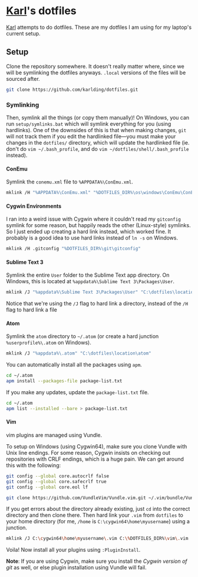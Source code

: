 # [Karl](https://justkding.me)'s dotfiles
[Karl](https://justkding.me) attempts to do dotfiles. These are my dotfiles I am using for my laptop's current setup.

## Setup
Clone the repository somewhere. It doesn't really matter where, since we will be symlinking the dotfiles anyways. ``.local`` versions of the files will be sourced after.

```bash
git clone https://github.com/karlding/dotfiles.git
```

### Symlinking
Then, symlink all the things (or copy them manually)! On Windows, you can run ``setup/symlinks.bat`` which will symlink everything for you (using hardlinks). One of the downsides of this is that when making changes, ``git`` will not track them if you edit the hardlinked file&mdash;you must make your changes in the ``dotfiles/`` directory, which will update the hardlinked file (ie. don't do ``vim ~/.bash_profile``, and do ``vim ~/dotfiles/shell/.bash_profile`` instead).

#### ConEmu
Symlink the ``conemu.xml`` file to ``%APPDATA%\ConEmu.xml``.

```bash
mklink /H "%APPDATA%\ConEmu.xml" "%DOTFILES_DIR%\os\windows\ConEmu\ConEmu.xml"
```

#### Cygwin Environments
I ran into a weird issue with Cygwin where it couldn't read my ``gitconfig`` symlink for some reason, but happily reads the other (Linux-style) symlinks. So I just ended up creating a hard link instead, which worked fine. It probably is a good idea to use hard links instead of ``ln -s`` on Windows.

```bash
mklink /H .gitconfig "%DOTFILES_DIR%\git\gitconfig"
```

#### Sublime Text 3
Symlink the entire ``User`` folder to the Sublime Text app directory. On Windows, this is located at ``%appdata%\Sublime Text 3\Packages\User``.

```bash
mklink /J "%appdata%\Sublime Text 3\Packages\User" "C:\dotfiles\location\subl\User"
```

Notice that we're using the ``/J`` flag to hard link a directory, instead of the ``/H`` flag to hard link a file

#### Atom
Symlink the ``atom`` directory to ``~/.atom`` (or create a hard junction ``%userprofile%\.atom`` on Windows).

```bash
mklink /J "%appdata%\.atom" "C:\dotfiles\location\atom"
```

You can automatically install all the packages using ``apm``.

```bash
cd ~/.atom
apm install --packages-file package-list.txt
```

If you make any updates, update the ``package-list.txt`` file.

```bash
cd ~/.atom
apm list --installed --bare > package-list.txt
```

#### Vim
vim plugins are managed using Vundle.

To setup on Windows (using Cygwin64), make sure you clone Vundle with Unix line endings. For some reason, Cygwin insists on checking out repositories with CRLF endings, which is a huge pain. We can get around this with the following:

```bash
git config --global core.autocrlf false
git config --global core.safecrlf true
git config --global core.eol lf

git clone https://github.com/VundleVim/Vundle.vim.git ~/.vim/bundle/Vundle.vim
```

If you get errors about the directory already existing, just ``cd`` into the correct directory and then clone there. Then hard link your ``.vim`` from ``dotfiles`` to your home directory (for me, ``/home`` is ``C:\cygwin64\home\myusername``) using a junction.

```bash
mklink /J C:\cygwin64\home\myusername\.vim C:\%DOTFILES_DIR%\vim\.vim
```

Voila! Now install all your plugins using ``:PluginInstall``.

**Note**: If you are using Cygwin, make sure you install the *Cygwin version of git* as well, or else plugin installation using Vundle will fail.
